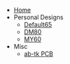 * [Home](/)
* Personal Designs
    * [Default65](/PersonalDesigns/Default65.md)
    * [DM80](/PersonalDesigns/DM80.md)
    * [MY60](/PersonalDesigns/MY60.md)
* Misc 
    * [ab-tk PCB](/Misc/ab-tk.md)
